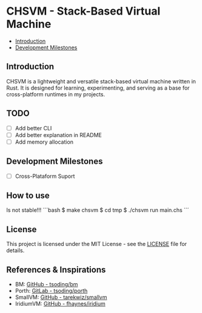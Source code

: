 # CHSVM - Stack-Based Virtual Machine

- [Introduction](#introduction)
- [Development Milestones](#development-milestones)

## Introduction

CHSVM is a lightweight and versatile stack-based virtual machine written in Rust. It is designed for learning, experimenting, and serving as a base for cross-platform runtimes in my projects.

## TODO

- [ ] Add better CLI
- [ ] Add better explanation in README
- [ ] Add memory allocation

## Development Milestones

- [ ] Cross-Plataform Suport

## How to use

Is not stable!!!
´´´bash
$ make chsvm
$ cd tmp
$ ./chsvm run main.chs
´´´

## License

This project is licensed under the MIT License - see the [LICENSE](LICENSE) file for details.

## References & Inspirations

- BM: [GitHub - tsoding/bm](https://github.com/tsoding/bm)
- Porth: [GitLab - tsoding/porth](https://gitlab.com/tsoding/porth)
- SmallVM: [GitHub - tarekwiz/smallvm](https://github.com/tarekwiz/smallvm)
- IridiumVM: [GitHub - fhaynes/iridium](https://github.com/fhaynes/iridium)
